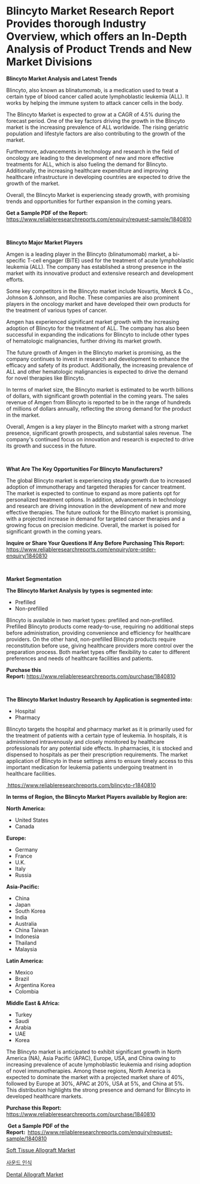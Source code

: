 <p><h1>Blincyto Market Research Report Provides thorough Industry Overview, which offers an In-Depth Analysis of Product Trends and New Market Divisions</h1></p><p><strong>Blincyto Market Analysis and Latest Trends</strong></p>
<p><p>Blincyto, also known as blinatumomab, is a medication used to treat a certain type of blood cancer called acute lymphoblastic leukemia (ALL). It works by helping the immune system to attack cancer cells in the body. </p><p>The Blincyto Market is expected to grow at a CAGR of 4.5% during the forecast period. One of the key factors driving the growth in the Blincyto market is the increasing prevalence of ALL worldwide. The rising geriatric population and lifestyle factors are also contributing to the growth of the market.</p><p>Furthermore, advancements in technology and research in the field of oncology are leading to the development of new and more effective treatments for ALL, which is also fueling the demand for Blincyto. Additionally, the increasing healthcare expenditure and improving healthcare infrastructure in developing countries are expected to drive the growth of the market.</p><p>Overall, the Blincyto Market is experiencing steady growth, with promising trends and opportunities for further expansion in the coming years.</p></p>
<p><strong>Get a Sample PDF of the Report:&nbsp;</strong> <a href="https://www.reliableresearchreports.com/enquiry/request-sample/1840810">https://www.reliableresearchreports.com/enquiry/request-sample/1840810</a></p>
<p>&nbsp;</p>
<p><strong>Blincyto Major Market Players</strong></p>
<p><p>Amgen is a leading player in the Blincyto (blinatumomab) market, a bi-specific T-cell engager (BiTE) used for the treatment of acute lymphoblastic leukemia (ALL). The company has established a strong presence in the market with its innovative product and extensive research and development efforts.</p><p>Some key competitors in the Blincyto market include Novartis, Merck & Co., Johnson & Johnson, and Roche. These companies are also prominent players in the oncology market and have developed their own products for the treatment of various types of cancer.</p><p>Amgen has experienced significant market growth with the increasing adoption of Blincyto for the treatment of ALL. The company has also been successful in expanding the indications for Blincyto to include other types of hematologic malignancies, further driving its market growth.</p><p>The future growth of Amgen in the Blincyto market is promising, as the company continues to invest in research and development to enhance the efficacy and safety of its product. Additionally, the increasing prevalence of ALL and other hematologic malignancies is expected to drive the demand for novel therapies like Blincyto.</p><p>In terms of market size, the Blincyto market is estimated to be worth billions of dollars, with significant growth potential in the coming years. The sales revenue of Amgen from Blincyto is reported to be in the range of hundreds of millions of dollars annually, reflecting the strong demand for the product in the market.</p><p>Overall, Amgen is a key player in the Blincyto market with a strong market presence, significant growth prospects, and substantial sales revenue. The company's continued focus on innovation and research is expected to drive its growth and success in the future.</p></p>
<p>&nbsp;</p>
<p><strong>What Are The Key Opportunities For Blincyto Manufacturers?</strong></p>
<p><p>The global Blincyto market is experiencing steady growth due to increased adoption of immunotherapy and targeted therapies for cancer treatment. The market is expected to continue to expand as more patients opt for personalized treatment options. In addition, advancements in technology and research are driving innovation in the development of new and more effective therapies. The future outlook for the Blincyto market is promising, with a projected increase in demand for targeted cancer therapies and a growing focus on precision medicine. Overall, the market is poised for significant growth in the coming years.</p></p>
<p><strong>Inquire or Share Your Questions If Any Before Purchasing This Report:</strong> <a href="https://www.reliableresearchreports.com/enquiry/pre-order-enquiry/1840810">https://www.reliableresearchreports.com/enquiry/pre-order-enquiry/1840810</a></p>
<p>&nbsp;</p>
<p><strong>Market Segmentation</strong></p>
<p><strong>The Blincyto Market Analysis by types is segmented into:</strong></p>
<p><ul><li>Prefilled</li><li>Non-prefilled</li></ul></p>
<p><p>Blincyto is available in two market types: prefilled and non-prefilled. Prefilled Blincyto products come ready-to-use, requiring no additional steps before administration, providing convenience and efficiency for healthcare providers. On the other hand, non-prefilled Blincyto products require reconstitution before use, giving healthcare providers more control over the preparation process. Both market types offer flexibility to cater to different preferences and needs of healthcare facilities and patients.</p></p>
<p><strong>Purchase this Report:&nbsp;</strong><a href="https://www.reliableresearchreports.com/purchase/1840810">https://www.reliableresearchreports.com/purchase/1840810</a></p>
<p>&nbsp;</p>
<p><strong>The Blincyto Market Industry Research by Application is segmented into:</strong></p>
<p><ul><li>Hospital</li><li>Pharmacy</li></ul></p>
<p><p>Blincyto targets the hospital and pharmacy market as it is primarily used for the treatment of patients with a certain type of leukemia. In hospitals, it is administered intravenously and closely monitored by healthcare professionals for any potential side effects. In pharmacies, it is stocked and dispensed to hospitals as per their prescription requirements. The market application of Blincyto in these settings aims to ensure timely access to this important medication for leukemia patients undergoing treatment in healthcare facilities.</p></p>
<p><a href="https://www.reliableresearchreports.com/blincyto-r1840810">&nbsp;https://www.reliableresearchreports.com/blincyto-r1840810</a></p>
<p><strong>In terms of Region, the Blincyto Market Players available by Region are:</strong></p>
<p>
    <p> <strong> North America: </strong>
        <ul>
            <li>United States</li>
            <li>Canada</li>
        </ul>
        </p> 
    <p> <strong> Europe: </strong>
        <ul>
            <li>Germany</li>
            <li>France</li>
            <li>U.K.</li>
            <li>Italy</li>
            <li>Russia</li>
        </ul>
        </p> 
    <p> <strong> Asia-Pacific: </strong>
        <ul>
            <li>China</li>
            <li>Japan</li>
            <li>South Korea</li>
            <li>India</li>
            <li>Australia</li>
            <li>China Taiwan</li>
            <li>Indonesia</li>
            <li>Thailand</li>
            <li>Malaysia</li>
        </ul>
        </p> 
    <p> <strong> Latin America: </strong>
        <ul>
            <li>Mexico</li>
            <li>Brazil</li>
            <li>Argentina Korea</li>
            <li>Colombia</li>
        </ul>
        </p> 
    <p> <strong> Middle East & Africa: </strong>
        <ul>
            <li>Turkey</li>
            <li>Saudi</li>
            <li>Arabia</li>
            <li>UAE</li>
            <li>Korea</li>
        </ul>
    </p>
    </p>
<p><p>The Blincyto market is anticipated to exhibit significant growth in North America (NA), Asia Pacific (APAC), Europe, USA, and China owing to increasing prevalence of acute lymphoblastic leukemia and rising adoption of novel immunotherapies. Among these regions, North America is expected to dominate the market with a projected market share of 40%, followed by Europe at 30%, APAC at 20%, USA at 5%, and China at 5%. This distribution highlights the strong presence and demand for Blincyto in developed healthcare markets.</p></p>
<p><strong>Purchase this Report: </strong><a href="https://www.reliableresearchreports.com/purchase/1840810">https://www.reliableresearchreports.com/purchase/1840810</a></p>
<p>&nbsp;<strong>Get a Sample PDF of the Report:&nbsp;&nbsp;</strong><a href="https://www.reliableresearchreports.com/enquiry/request-sample/1840810">https://www.reliableresearchreports.com/enquiry/request-sample/1840810</a></p>
<p><strong></strong></p>
<p><p><a href="https://github.com/nathandecarvalho/Market-Research-Report-List-3/blob/main/soft-tissue-allograft-market.md">Soft Tissue Allograft Market</a></p><p><a href="https://github.com/chupp85/Market-Research-Report-List-1/blob/main/662518056484.md">사운드 인식</a></p><p><a href="https://github.com/kosella/Market-Research-Report-List-3/blob/main/dental-allograft-market.md">Dental Allograft Market</a></p></p>